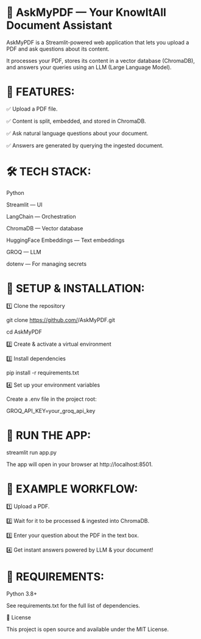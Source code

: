 # 📄 AskMyPDF — Your KnowItAll Document Assistant

AskMyPDF is a Streamlit-powered web application that lets you upload a PDF and ask questions about its content.

It processes your PDF, stores its content in a vector database (ChromaDB), and answers your queries using an LLM (Large Language Model).



# 🚀 FEATURES:

✅ Upload a PDF file.

✅ Content is split, embedded, and stored in ChromaDB.

✅ Ask natural language questions about your document.

✅ Answers are generated by querying the ingested document.



# 🛠️ TECH STACK:

Python

Streamlit — UI

LangChain — Orchestration

ChromaDB — Vector database

HuggingFace Embeddings — Text embeddings

GROQ — LLM

dotenv — For managing secrets



# 📂 SETUP & INSTALLATION:

1️⃣ Clone the repository

git clone https://github.com/<your-username>/AskMyPDF.git

cd AskMyPDF


2️⃣ Create & activate a virtual environment


3️⃣ Install dependencies

pip install -r requirements.txt


4️⃣ Set up your environment variables

Create a .env file in the project root:

GROQ_API_KEY=your_groq_api_key


# 📄 RUN THE APP:

streamlit run app.py

The app will open in your browser at http://localhost:8501.



# 📝 EXAMPLE WORKFLOW:

1️⃣ Upload a PDF.

2️⃣ Wait for it to be processed & ingested into ChromaDB.

3️⃣ Enter your question about the PDF in the text box.

4️⃣ Get instant answers powered by LLM & your document!



# 📜 REQUIREMENTS:

Python 3.8+

See requirements.txt for the full list of dependencies.



📄 License

This project is open source and available under the MIT License.
